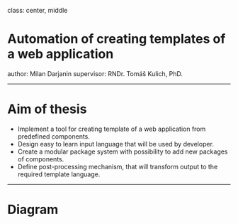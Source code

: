 class: center, middle

# Automation of creating templates of a web application

author: Milan Darjanin
supervisor: RNDr. Tomáš Kulich, PhD.

---

# Aim of thesis

- Implement a tool for creating template of a web application from predefined components.
- Design easy to learn input language that will be used by developer.
- Create a modular package system with possibility to add new packages of components.
- Define post-processing mechanism, that will transform output to the required template language.

---

# Diagram


